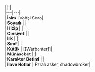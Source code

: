 |  |  |<br>|---|---|<br>| **İsim** | Vahşi Sena|<br>| **Soyadı** | |<br>| **Hizip** | |<br>| **Cinsiyet** | |<br>| **Irk** | |<br>| **Sınıf** | |<br>| **Kütük** | [[Warbonter]]|<br>| **Münasebet** | |<br>| **Karakter Betimi** | |<br>| **İlave Notlar** | Paralı asker, shadowbroker|<br>